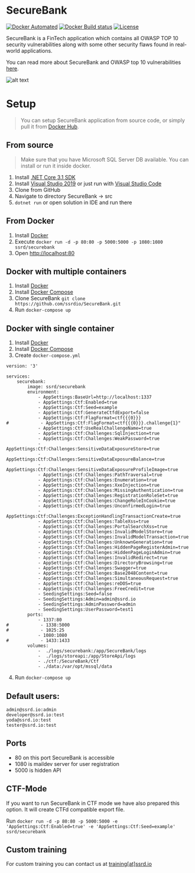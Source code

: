 # SecureBank
[![Docker Automated](https://img.shields.io/docker/cloud/automated/ssrd/securebank.svg)](https://hub.docker.com/r/ssrd/securebank)
[![Docker Build status](https://img.shields.io/docker/cloud/build/ssrd/securebank.svg)](https://hub.docker.com/r/ssrd/securebank/builds)
[![License](https://img.shields.io/github/license/ssrdio/SecureBank)](https://github.com/ssrdio/SecureBank/blob/master/LICENSE)

SecureBank is a FinTech application which contains all OWASP TOP 10 security vulnerabilities along with some other security flaws found in real-world applications.

You can read more about SecureBank and OWASP top 10 vulnerabilities [here](https://ssrd.gitbook.io/securebank/).

![alt text](https://raw.githubusercontent.com/ssrdio/SecureBank/master/preview.gif "SecureBankPreview")

# Setup
> You can setup SecureBank application from source code, or simply pull it from [Docker Hub](https://hub.docker.com/r/ssrd/securebank).

## From source
> Make sure that you have Microsoft SQL Server DB available. You can install or run it inside docker.

1. Install [.NET Core 3.1 SDK](https://dotnet.microsoft.com/download/dotnet-core/3.1)
2. Install [Visual Studio 2019](https://visualstudio.microsoft.com/downloads/) or just run with  [Visual Studio Code](https://code.visualstudio.com/download)
3. Clone from GitHub
4. Navigate to directory SecureBank -> src
5. `dotnet run` or open solution in IDE and run there 


## From Docker
1. Install [Docker](https://docs.docker.com/get-docker/)
2. Execute `docker run -d -p 80:80 -p 5000:5000 -p 1080:1080 ssrd/securebank`
3. Open [http://localhost:80](http://localhost:80)

## Docker with multiple containers
1. Install [Docker](https://docs.docker.com/get-docker/)
2. Install [Docker Compose](https://docs.docker.com/compose/install/)
3. Clone SecureBank `git clone https://github.com/ssrdio/SecureBank.git`
4. Run `docker-compose up`

## Docker with single container
1. Install [Docker](https://docs.docker.com/get-docker/)
2. Install [Docker Compose](https://docs.docker.com/compose/install/)
3. Create `docker-compose.yml`
```
version: '3'

services:
    securebank:
        image: ssrd/securebank
        environment: 
            - AppSettings:BaseUrl=http://localhost:1337
            - AppSettings:Ctf:Enabled=true
            - AppSettings:Ctf:Seed=example
            - AppSettings:Ctf:GenerateCtfdExport=false
            - AppSettings:Ctf:FlagFormat=ctf{{{0}}}
#            - AppSettings:Ctf:FlagFormat=ctf{{{0}}}.challenge{1}"
            - AppSettings:Ctf:UseRealChallengeName=true
            - AppSettings:Ctf:Challenges:SqlInjection=true
            - AppSettings:Ctf:Challenges:WeakPassword=true
            - AppSettings:Ctf:Challenges:SensitiveDataExposureStore=true
            - AppSettings:Ctf:Challenges:SensitiveDataExposureBalance=true
            - AppSettings:Ctf:Challenges:SensitiveDataExposureProfileImage=true
            - AppSettings:Ctf:Challenges:PathTraversal=true
            - AppSettings:Ctf:Challenges:Enumeration=true
            - AppSettings:Ctf:Challenges:XxeInjection=true
            - AppSettings:Ctf:Challenges:MissingAuthentication=true
            - AppSettings:Ctf:Challenges:RegistrationRoleSet=true
            - AppSettings:Ctf:Challenges:ChangeRoleInCookie=true
            - AppSettings:Ctf:Challenges:UnconfirmedLogin=true
            - AppSettings:Ctf:Challenges:ExceptionHandlingTransactionCreate=true
            - AppSettings:Ctf:Challenges:TableXss=true
            - AppSettings:Ctf:Challenges:PortalSearchXss=true
            - AppSettings:Ctf:Challenges:InvalidModelStore=true
            - AppSettings:Ctf:Challenges:InvalidModelTransaction=true
            - AppSettings:Ctf:Challenges:UnknownGeneration=true
            - AppSettings:Ctf:Challenges:HiddenPageRegisterAdmin=true
            - AppSettings:Ctf:Challenges:HiddenPageLoginAdmin=true
            - AppSettings:Ctf:Challenges:InvalidRedirect=true
            - AppSettings:Ctf:Challenges:DirectoryBrowsing=true
            - AppSettings:Ctf:Challenges:Swagger=true
            - AppSettings:Ctf:Challenges:Base2048Content=true
            - AppSettings:Ctf:Challenges:SimultaneousRequest=true
            - AppSettings:Ctf:Challenges:reDOS=true
            - AppSettings:Ctf:Challenges:FreeCredit=true
            - SeedingSettings:Seed=false
            - SeedingSettings:Admin=admin@ssrd.io
            - SeedingSettings:AdminPassword=admin
            - SeedingSettings:UserPassword=test1
        ports: 
            - 1337:80
#            - 1338:5000
#            - 1025:25
            - 1080:1080
#            - 1433:1433
        volumes: 
            -  ./logs/securebank:/app/SecureBank/logs
            -  ./logs/storeapi:/app/StoreApi/logs
            - ./ctf:/SecureBank/Ctf
            - ./data:/var/opt/mssql/data
```
4. Run `docker-compose up`

## Default users:
```
admin@ssrd.io:admin
developer@ssrd.io:test
yoda@ssrd.io:test
tester@ssrd.io:test
```
## Ports 
- 80 on this port SecureBank is accessible 
- 1080 is maildev server for user registration
- 5000 is hidden API

## CTF-Mode
If you want to run SecureBank in CTF mode we have also prepared this option. It will create CTFd compatible export file.

Run  `docker run -d -p 80:80 -p 5000:5000 -e 'AppSettings:Ctf:Enabled=true' -e 'AppSettings:Ctf:Seed=example' ssrd/securebank`

## Custom training
For custom training you can contact us at [training[at]ssrd.io](training@ssrd.io)

